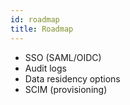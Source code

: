 ```yaml
---
id: roadmap
title: Roadmap
---
```


- SSO (SAML/OIDC)
- Audit logs
- Data residency options
- SCIM (provisioning)

